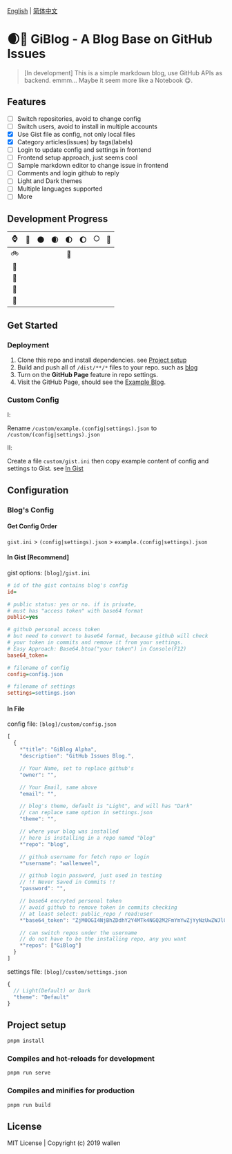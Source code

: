 [English](./README.md) | [简体中文](./README_zh.md)

# 🌒📖 GiBlog - A Blog Base on GitHub Issues

> [In development] This is a simple markdown blog, use GitHub APIs as backend. emmm... Maybe it seem more like a Notebook 😋.

## Features

- [ ] Switch repositories, avoid to change config
- [ ] Switch users, avoid to install in multiple accounts
- [x] Use Gist file as config, not only local files
- [x] Category articles(issues) by tags(labels)
- [ ] Login to update config and settings in frontend
- [ ] Frontend setup approach, just seems cool
- [ ] Sample markdown editor to change issue in frontend
- [ ] Comments and login github to reply
- [ ] Light and Dark themes
- [ ] Multiple languages supported
- [ ] More

## Development Progress

| ⌚  | 🌚  | 🌑  | 🌒  | 🌓  | 🌔  | 🌕  | 🌝  |
| :-: | :-: | :-: | :-: | :-: | :-: | :-: | :-: |
| 🚲  |     |     |     | 👻  |     |     |     |
| 🛵  |     |     |     |     |     |     |     |
| 🚗  |     |     |     |     |     |     |     |
| 🛫  |     |     |     |     |     |     |     |
| 🚀  |     |     |     |     |     |     |     |

## Get Started

### Deployment

1. Clone this repo and install dependencies. see [Project setup](#project-setup)
2. Build and push all of `/dist/**/*` files to your repo. such as [blog](https://github.com/wallenweel/blog)
3. Turn on the **GitHub Page** feature in repo settings.
4. Visit the GitHub Page, should see the [Example Blog](https://blog.weel.xyz).

### Custom Config

Ⅰ:

Rename `/custom/example.(config|settings).json` to `/custom/(config|settings).json`

Ⅱ:

Create a file `custom/gist.ini` then copy example content of config and settings to Gist. see [In Gist](#in-gist-recommend)

## Configuration

### Blog's Config

#### Get Config Order

`gist.ini` > `(config|settings).json` > `example.(config|settings).json`

#### In Gist [Recommend]

gist options: `[blog]/gist.ini`

```ini
# id of the gist contains blog's config
id=

# public status: yes or no. if is private,
# must has "access token" with base64 format
public=yes

# github personal access token
# but need to convert to base64 format, because github will check
# your token in commits and remove it from your settings.
# Easy Approach: Base64.btoa("your token") in Console(F12)
base64_token=

# filename of config
config=config.json

# filename of settings
settings=settings.json
```

#### In File

config file: `[blog]/custom/config.json`

```js
[
  {
    *"title": "GiBlog Alpha",
    "description": "GitHub Issues Blog.",

    // Your Name, set to replace github's
    "owner": "",

    // Your Email, same above
    "email": "",

    // blog's theme, default is "Light", and will has "Dark"
    // can replace same option in settings.json
    "theme": "",

    // where your blog was installed
    // here is installing in a repo named "blog"
    *"repo": "blog",

    // github username for fetch repo or login
    *"username": "wallenweel",

    // github login password, just used in testing
    // !! Never Saved in Commits !!
    "password": "",

    // base64 encryted personal token
    // avoid github to remove token in commits checking
    // at least select: public_repo / read:user
    *"base64_token": "ZjM0OGI4NjBhZDdhY2Y4MTk4NGQ2M2FmYmYwZjYyNzUwZWJlOGRlMA==",

    // can switch repos under the username
    // do not have to be the installing repo, any you want
    *"repos": ["GiBlog"]
  }
]
```

settings file: `[blog]/custom/settings.json`

```js
{
  // Light(Default) or Dark
  "theme": "Default"
}
```

## Project setup

```sh
pnpm install
```

### Compiles and hot-reloads for development

```sh
pnpm run serve
```

### Compiles and minifies for production

```sh
pnpm run build
```

## License

MIT License | Copyright (c) 2019 wallen
